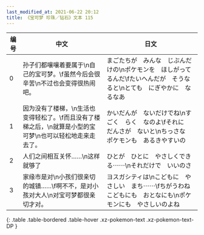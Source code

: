 ```yaml
---
last_modified_at: 2021-06-22 20:12
title: 《宝可梦 珍珠／钻石》文本 115
---
```

| 编号 | 中文 | 日文 |
| ---- | ---- | ---- |
| 0 | 孙子们都嚷嚷着要属于\n自己的宝可梦。\f虽然今后会很辛苦\n不过也会变得很热闹吧。 | まごたちが　みんな　じぶんだけの\nポケモンを　ほしがってるんだ\fたいへんだが　そうなると\nとても　にぎやかに　なるなあ |
| 1 | 因为没有了楼梯，\n生活也变得轻松了。\f而且没有了楼梯之后，\n就算是小型的宝可梦\n也可以轻松地走来走去了。 | かいだんが　ないだけでね\nすごく　らく　なのよ\fそれに　だんさが　ないと\nちっさな　ポケモンも　あるきやすいの |
| 2 | 人们之间相互关怀……\n这样就够了 | ひとが　ひとに　やさしくできる⋯⋯\nそれだけで　いいのさ |
| 3 | 家缘市是对\n小孩们很亲切的城镇……\f啊不不，是对小孩对大人\n对宝可梦都很亲切才对。 | ヨスガシティは\nこどもに　やさしい　まち⋯⋯\fちがうわね　こどもにも　おとなにも\nポケモンにも　やさしいのよね |
{: .table .table-bordered .table-hover .xz-pokemon-text .xz-pokemon-text-DP }
